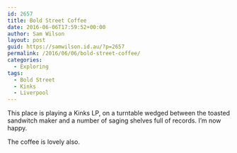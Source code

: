 ```yaml
---
id: 2657
title: Bold Street Coffee
date: 2016-06-06T17:59:52+00:00
author: Sam Wilson
layout: post
guid: https://samwilson.id.au/?p=2657
permalink: /2016/06/06/bold-street-coffee/
categories:
  - Exploring
tags:
  - Bold Street
  - Kinks
  - Liverpool
---
```

This place is playing a Kinks LP, on a turntable wedged between the toasted sandwitch maker and a number of saging shelves full of records. I&#8217;m now happy.

The coffee is lovely also.